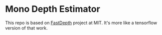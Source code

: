 Mono Depth Estimator
============================

This repo is based on [FastDepth](http://fastdepth.mit.edu/) project at MIT. It's more like a tensorflow version of that work.
